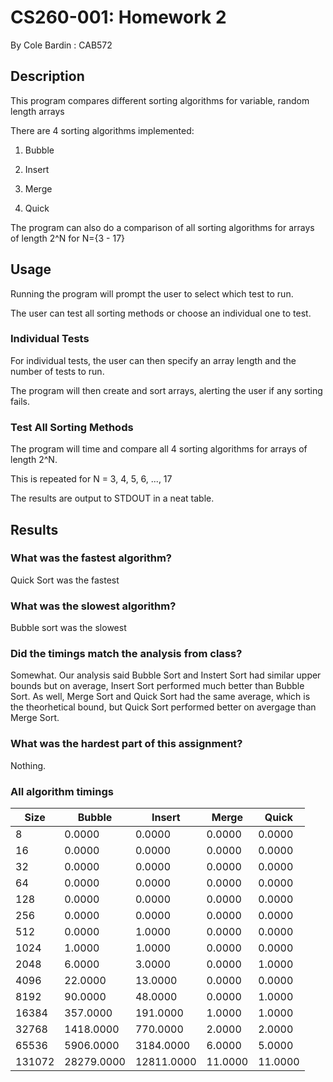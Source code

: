# CS260-001: Homework 2

By Cole Bardin : CAB572

## Description

This program compares different sorting algorithms for variable, random length arrays

There are 4 sorting algorithms implemented:

1) Bubble 

2) Insert

3) Merge

4) Quick

The program can also do a comparison of all sorting algorithms for arrays of length 2^N for N={3 - 17}

## Usage

Running the program will prompt the user to select which test to run.

The user can test all sorting methods or choose an individual one to test.

### Individual Tests 

For individual tests, the user can then specify an array length and the number of tests to run.

The program will then create and sort arrays, alerting the user if any sorting fails.

### Test All Sorting Methods

The program will time and compare all 4 sorting algorithms for arrays of length 2^N.

This is repeated for N = 3, 4, 5, 6, ..., 17

The results are output to STDOUT in a neat table.

## Results

### What was the fastest algorithm?

Quick Sort was the fastest

### What was the slowest algorithm?

Bubble sort was the slowest

### Did the timings match the analysis from class?

Somewhat. Our analysis said Bubble Sort and Instert Sort had similar upper bounds but on average, Insert Sort performed much better than Bubble Sort. As well, Merge Sort and Quick Sort had the same average, which is the theorhetical bound, but Quick Sort performed better on avergage than Merge Sort.

### What was the hardest part of this assignment?

Nothing.

### All algorithm timings

|    Size |     Bubble |     Insert |      Merge |      Quick |
| --- | --- | --- | --- | --- |
|       8 |     0.0000 |     0.0000 |     0.0000 |     0.0000 |
|      16 |     0.0000 |     0.0000 |     0.0000 |     0.0000 |
|      32 |     0.0000 |     0.0000 |     0.0000 |     0.0000 |
|      64 |     0.0000 |     0.0000 |     0.0000 |     0.0000 |
|     128 |     0.0000 |     0.0000 |     0.0000 |     0.0000 |
|     256 |     0.0000 |     0.0000 |     0.0000 |     0.0000 |
|     512 |     0.0000 |     1.0000 |     0.0000 |     0.0000 |
|    1024 |     1.0000 |     1.0000 |     0.0000 |     0.0000 |
|    2048 |     6.0000 |     3.0000 |     0.0000 |     1.0000 |
|    4096 |    22.0000 |    13.0000 |     0.0000 |     0.0000 |
|    8192 |    90.0000 |    48.0000 |     0.0000 |     1.0000 |
|   16384 |   357.0000 |   191.0000 |     1.0000 |     1.0000 |
|   32768 |  1418.0000 |   770.0000 |     2.0000 |     2.0000 |
|   65536 |  5906.0000 |  3184.0000 |     6.0000 |     5.0000 |
|  131072 | 28279.0000 | 12811.0000 |    11.0000 |    11.0000 |

